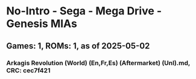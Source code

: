 # No-Intro - Sega - Mega Drive - Genesis MIAs
## Games: 1, ROMs: 1, as of 2025-05-02

### Arkagis Revolution (World) (En,Fr,Es) (Aftermarket) (Unl).md, CRC: cec7f421
